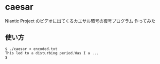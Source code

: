 caesar
======

Niantic Project のビデオに出てくるカエサル暗号の復号プログラム
作ってみた

使い方
------

```
$ ./caesar < encoded.txt
This led to a disturbing period.Was I a ...
$
```
